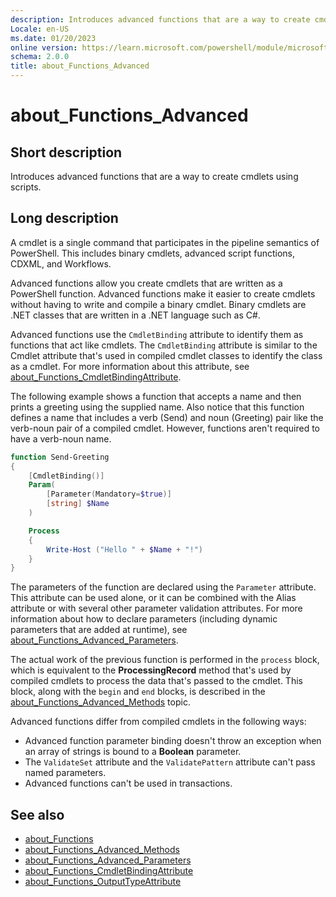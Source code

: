 ```yaml
---
description: Introduces advanced functions that are a way to create cmdlets using scripts.
Locale: en-US
ms.date: 01/20/2023
online version: https://learn.microsoft.com/powershell/module/microsoft.powershell.core/about/about_functions_advanced?view=powershell-5.1&WT.mc_id=ps-gethelp
schema: 2.0.0
title: about_Functions_Advanced
---
```

# about_Functions_Advanced

## Short description
Introduces advanced functions that are a way to create cmdlets using scripts.

## Long description

A cmdlet is a single command that participates in the pipeline semantics of
PowerShell. This includes binary cmdlets, advanced script functions, CDXML, and
Workflows.

Advanced functions allow you create cmdlets that are written as a PowerShell
function. Advanced functions make it easier to create cmdlets without having to
write and compile a binary cmdlet. Binary cmdlets are .NET classes that are
written in a .NET language such as C#.

Advanced functions use the `CmdletBinding` attribute to identify them as
functions that act like cmdlets. The `CmdletBinding` attribute is similar to
the Cmdlet attribute that's used in compiled cmdlet classes to identify the
class as a cmdlet. For more information about this attribute, see
[about_Functions_CmdletBindingAttribute][03].

The following example shows a function that accepts a name and then prints a
greeting using the supplied name. Also notice that this function defines a name
that includes a verb (Send) and noun (Greeting) pair like the verb-noun pair of
a compiled cmdlet. However, functions aren't required to have a verb-noun name.

```powershell
function Send-Greeting
{
    [CmdletBinding()]
    Param(
        [Parameter(Mandatory=$true)]
        [string] $Name
    )

    Process
    {
        Write-Host ("Hello " + $Name + "!")
    }
}
```

The parameters of the function are declared using the `Parameter` attribute.
This attribute can be used alone, or it can be combined with the Alias
attribute or with several other parameter validation attributes. For more
information about how to declare parameters (including dynamic parameters that
are added at runtime), see [about_Functions_Advanced_Parameters][02].

The actual work of the previous function is performed in the `process` block,
which is equivalent to the **ProcessingRecord** method that's used by compiled
cmdlets to process the data that's passed to the cmdlet. This block, along with
the `begin` and `end` blocks, is described in the
[about_Functions_Advanced_Methods][01] topic.

Advanced functions differ from compiled cmdlets in the following ways:

- Advanced function parameter binding doesn't throw an exception when an array
  of strings is bound to a **Boolean** parameter.
- The `ValidateSet` attribute and the `ValidatePattern` attribute can't pass named
  parameters.
- Advanced functions can't be used in transactions.

## See also

- [about_Functions][05]
- [about_Functions_Advanced_Methods][01]
- [about_Functions_Advanced_Parameters][02]
- [about_Functions_CmdletBindingAttribute][03]
- [about_Functions_OutputTypeAttribute][04]

<!-- link references -->
[01]: about_Functions_Advanced_Methods.md
[02]: about_Functions_Advanced_Parameters.md
[03]: about_Functions_CmdletBindingAttribute.md
[04]: about_Functions_OutputTypeAttribute.md
[05]: about_Functions.md
